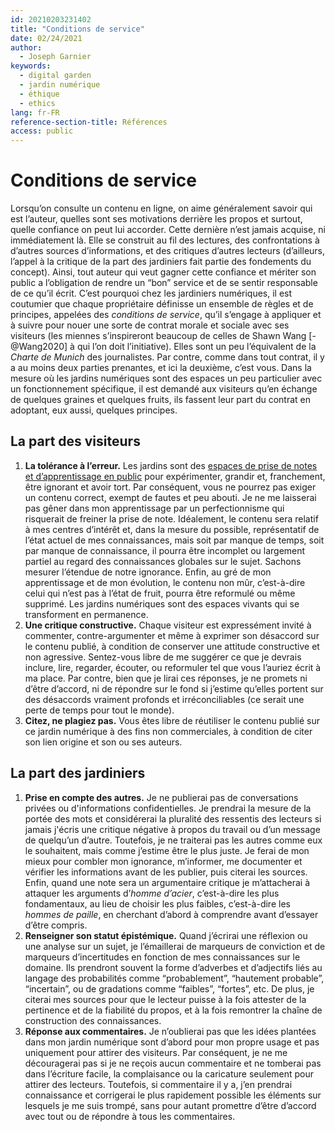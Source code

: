 ```yaml
---
id: 20210203231402
title: "Conditions de service"
date: 02/24/2021
author:
  - Joseph Garnier
keywords:
  - digital garden
  - jardin numérique
  - éthique
  - ethics
lang: fr-FR
reference-section-title: Références
access: public
---
```


# Conditions de service

Lorsqu’on consulte un contenu en ligne, on aime généralement savoir qui est l’auteur, quelles sont ses motivations derrière les propos et surtout, quelle confiance on peut lui accorder. Cette dernière n’est jamais acquise, ni immédiatement là. Elle se construit au fil des lectures, des confrontations à d’autres sources d’informations, et des critiques d’autres lecteurs (d’ailleurs, l’appel à la critique de la part des jardiniers fait partie des fondements du concept). Ainsi, tout auteur qui veut gagner cette confiance et mériter son public a l’obligation de rendre un “bon” service et de se sentir responsable de ce qu’il écrit. C’est pourquoi chez les jardiniers numériques, il est coutumier que chaque propriétaire définisse un ensemble de règles et de principes, appelées des *conditions de service*, qu’il s’engage à appliquer et à suivre pour nouer une sorte de contrat morale et sociale avec ses visiteurs (les miennes s’inspireront beaucoup de celles de Shawn Wang [-@Wang2020] à qui l’on doit l’initiative). Elles sont un peu l’équivalent de la *Charte de Munich* des journalistes. Par contre, comme dans tout contrat, il y a au moins deux parties prenantes, et ici la deuxième, c’est vous. Dans la mesure où les jardins numériques sont des espaces un peu particulier avec un fonctionnement spécifique, il est demandé aux visiteurs qu’en échange de quelques graines et quelques fruits, ils fassent leur part du contrat en adoptant, eux aussi, quelques principes.

## La part des visiteurs

1. **La tolérance à l’erreur.** Les jardins sont des [espaces de prise de notes et d’apprentissage en public]([[20210203232726]]) pour expérimenter, grandir et, franchement, être ignorant et avoir tort. Par conséquent, vous ne pourrez pas exiger un contenu correct, exempt de fautes et peu abouti. Je ne me laisserai pas gêner dans mon apprentissage par un perfectionnisme qui risquerait de freiner la prise de note. Idéalement, le contenu sera relatif à mes centres d’intérêt et, dans la mesure du possible, représentatif de l’état actuel de mes connaissances, mais soit par manque de temps, soit par manque de connaissance, il pourra être incomplet ou largement partiel au regard des connaissances globales sur le sujet. Sachons mesurer l’étendue de notre ignorance. Enfin, au gré de mon apprentissage et de mon évolution, le contenu non mûr, c’est-à-dire celui qui n’est pas à l’état de fruit, pourra être reformulé ou même supprimé. Les jardins numériques sont des espaces vivants qui se transforment en permanence.
2. **Une critique constructive.** Chaque visiteur est expressément invité à commenter, contre-argumenter et même à exprimer son désaccord sur le contenu publié, à condition de conserver une attitude constructive et non agressive. Sentez-vous libre de me suggérer ce que je devrais inclure, lire, regarder, écouter, ou reformuler tel que vous l’auriez écrit à ma place. Par contre, bien que je lirai ces réponses, je ne promets ni d’être d’accord, ni de répondre sur le fond si j’estime qu’elles portent sur des désaccords vraiment profonds et irréconciliables (ce serait une perte de temps pour tout le monde).
3. **Citez, ne plagiez pas.** Vous êtes libre de réutiliser le contenu publié sur ce jardin numérique à des fins non commerciales, à condition de citer son lien origine et son ou ses auteurs.

## La part des jardiniers

1. **Prise en compte des autres.** Je ne publierai pas de conversations privées ou d'informations confidentielles. Je prendrai la mesure de la portée des mots et considérerai la pluralité des ressentis des lecteurs si jamais j'écris une critique négative à propos du travail ou d’un message de quelqu’un d’autre. Toutefois, je ne traiterai pas les autres comme eux le souhaitent, mais comme j’estime être le plus juste. Je ferai de mon mieux pour combler mon ignorance, m’informer, me documenter et vérifier les informations avant de les publier, puis citerai les sources. Enfin, quand une note sera un argumentaire critique je m’attacherai à attaquer les arguments d’*homme d’acier*, c’est-à-dire les plus fondamentaux, au lieu de choisir les plus faibles, c’est-à-dire les *hommes de paille*, en cherchant d’abord à comprendre avant d’essayer d’être compris.
2. **Renseigner son statut épistémique.** Quand j’écrirai une réflexion ou une analyse sur un sujet, je l’émaillerai de marqueurs de conviction et de marqueurs d’incertitudes en fonction de mes connaissances sur le domaine. Ils prendront souvent la forme d’adverbes et d’adjectifs liés au langage des probabilités comme “probablement”, “hautement probable”, “incertain”, ou de gradations comme “faibles”, “fortes”, etc. De plus, je citerai mes sources pour que le lecteur puisse à la fois attester de la pertinence et de la fiabilité du propos, et à la fois remontrer la chaîne de construction des connaissances.
3. **Réponse aux commentaires.** Je n’oublierai pas que les idées plantées dans mon jardin numérique sont d’abord pour mon propre usage et pas uniquement pour attirer des visiteurs. Par conséquent, je ne me découragerai pas si je ne reçois aucun commentaire et ne tomberai pas dans l’écriture facile, la complaisance ou la caricature seulement pour attirer des lecteurs. Toutefois, si commentaire il y a, j’en prendrai connaissance et corrigerai le plus rapidement possible les éléments sur lesquels je me suis trompé, sans pour autant promettre d’être d’accord avec tout ou de répondre à tous les commentaires.